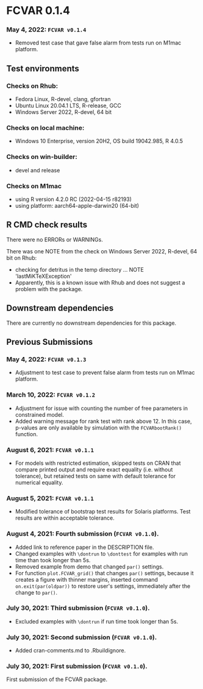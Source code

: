 # FCVAR 0.1.4


### May 4, 2022: ```FCVAR v0.1.4```

* Removed test case that gave false alarm 
from tests run on M1mac platform. 


## Test environments


### Checks on Rhub:
* Fedora Linux, R-devel, clang, gfortran
* Ubuntu Linux 20.04.1 LTS, R-release, GCC
* Windows Server 2022, R-devel, 64 bit

### Checks on local machine:
* Windows 10 Enterprise, version 20H2, OS build 19042.985, R 4.0.5

### Checks on win-builder:
* devel and release

### Checks on M1mac
* using R version 4.2.0 RC (2022-04-15 r82193)
* using platform: aarch64-apple-darwin20 (64-bit)



## R CMD check results
There were no ERRORs or WARNINGs.

There was one NOTE from the check on Windows Server 2022, R-devel, 64 bit on Rhub:

* checking for detritus in the temp directory ... NOTE
  'lastMiKTeXException'
* Apparently, this is a known issue with Rhub and does not suggest a problem with the package. 


## Downstream dependencies

There are currently no downstream dependencies for this package. 




## Previous Submissions


### May 4, 2022: ```FCVAR v0.1.3```

* Adjustment to test case to prevent false alarm 
from tests run on M1mac platform. 


### March 10, 2022: ```FCVAR v0.1.2```

* Adjustment for issue with counting the number of free parameters in constrained model. 
* Added warning message for rank test with rank above 12. In this case, 
p-values are only available by simulation with the ```FCVARbootRank()``` function. 


### August 6, 2021: ```FCVAR v0.1.1```

* For models with restricted estimation, skipped tests on CRAN 
that compare printed output and require exact equality (i.e. without tolerance), 
but retained tests on same with default tolerance for numerical equality. 


### August 5, 2021: ```FCVAR v0.1.1```

* Modified tolerance of bootstrap test results for Solaris platforms.
Test results are within acceptable tolerance. 

### August 4, 2021: Fourth submission (```FCVAR v0.1.0```).

* Added link to reference paper in the DESCRIPTION file. 
* Changed examples with ```\dontrun``` to ```\donttest``` for examples
with run time than took longer than 5s.
* Removed example from demo that changed ```par()``` settings.
* For function ```plot.FCVAR_grid()``` that changes ```par()``` settings, 
because it creates a figure with thinner margins, 
inserted command ```on.exit(par(oldpar))``` to restore user's settings, 
immediately after the change to ```par()```. 

### July 30, 2021: Third submission (```FCVAR v0.1.0```).

* Excluded examples with ```\dontrun``` if run time took longer than 5s.


### July 30, 2021: Second submission (```FCVAR v0.1.0```).

* Added cran-comments.md to .Rbuildignore.


### July 30, 2021: First submission (```FCVAR v0.1.0```).

First submission of the FCVAR package.  

